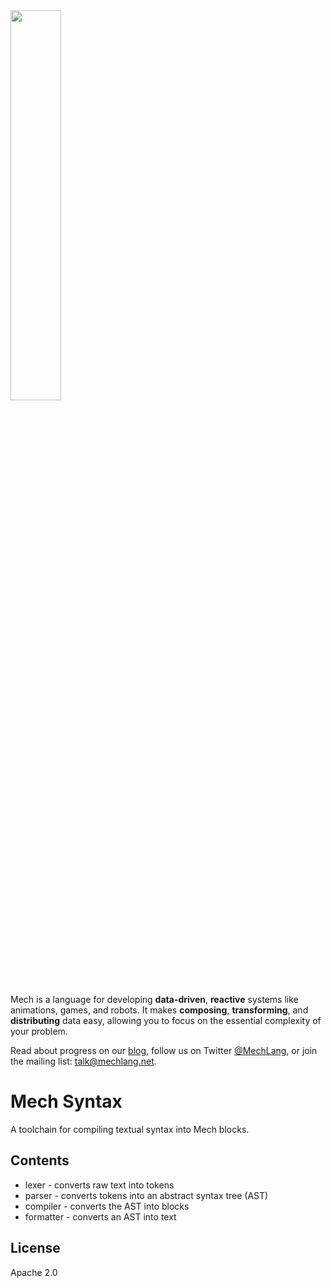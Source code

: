 <img width="40%" height="40%" src="https://mechlang.net/img/logo.png">

Mech is a language for developing **data-driven**, **reactive** systems like animations, games, and robots. It makes **composing**, **transforming**, and **distributing** data easy, allowing you to focus on the essential complexity of your problem. 

Read about progress on our [blog](https://mechlang.net/blog/), follow us on Twitter [@MechLang](https://twitter.com/MechLang), or join the mailing list: [talk@mechlang.net](https://mechlang.net/page/community/).

# Mech Syntax

A toolchain for compiling textual syntax into Mech blocks.

## Contents

- lexer - converts raw text into tokens
- parser - converts tokens into an abstract syntax tree (AST)
- compiler - converts the AST into blocks
- formatter - converts an AST into text

## License

Apache 2.0